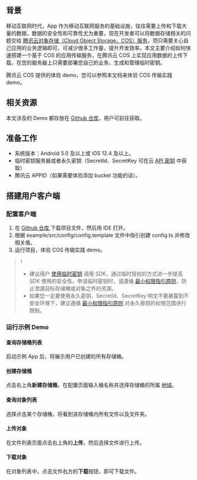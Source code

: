 ## 背景
移动互联网时代，App 作为移动互联网服务的基础设施，往往需要上传和下载大量的数据，数据的安全性和可靠性尤为重要。现在开发者可以将数据存储相关的问题交给 [腾讯云对象存储（Cloud Object Storage，COS）服务](https://www.tencentcloud.com/products/cos)，而只需要关心自己应用的业务逻辑即可，可减少很多工作量，提升开发效率。本文主要介绍如何快速搭建一个基于 COS 的应用传输服务，在腾讯云 COS 上实现应用数据的上传下载，在您的服务器上只需要部署您自己的业务、生成和管理临时密钥。

腾讯云 COS 提供的体验 demo，您可以参照本文档来体验 COS 传输实践 demo。

## 相关资源

本文涉及的 Demo 都存放在 [Github 仓库](https://github.com/TencentCloud/cos-sdk-react-native-plugin/tree/main/example)，用户可前往获取。

## 准备工作
- 系统版本：Android 5.0 及以上或 iOS 12.4 及以上。
- 临时密钥服务器或者永久密钥（SecretId、SecretKey 可在云 [API 密钥](https://console.cloud.tencent.com/capi) 中获取）
- 腾讯云 APPID（如果需要体验添加 bucket 功能的话）。

## 搭建用户客户端

### 配置客户端

1. 在 [Github 仓库 ](https://github.com/TencentCloud/cos-sdk-react-native-plugin/tree/main/example) 下载项目文件，然后用 IDE 打开。
2. 根据 example/src/config/config.template 文件中指引创建 config.ts 并修改相关值。
3. 运行项目，体验 COS 传输实践 demo。

>!
> - 建议用户 [使用临时密钥](https://intl.cloud.tencent.com/document/product/436/14048) 调用 SDK，通过临时授权的方式进一步提高 SDK 使用的安全性。申请临时密钥时，请遵循 [最小权限指引原则](https://intl.cloud.tencent.com/document/product/436/32972)，防止泄漏目标存储桶或对象之外的资源。
> - 如果您一定要使用永久密钥，SecretId、SecretKey 明文不要暴露到不安全环境下，建议遵循 [最小权限指引原则](https://intl.cloud.tencent.com/document/product/436/32972) 对永久密钥的权限范围进行限制。

### 运行示例 Demo

#### 查询存储桶列表
启动示例 App 后，将展示用户已创建的所有存储桶。

#### 创建存储桶
点击右上角**新建存储桶**，在配置页面输入桶名称并选择存储桶的所属 [地域](https://intl.cloud.tencent.com/document/product/436/6224)。

#### 查询对象列表

选择点击某个存储桶，将看到该存储桶内所有文件以及文件夹。

#### 上传对象
在文件列表页面点击右上角的**上传**，然后选择文件进行上传。

#### 下载对象
在对象列表中，点击文件右方的**下载**按钮，即可下载文件。
